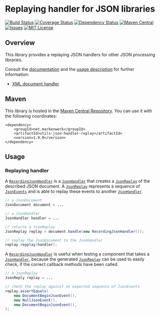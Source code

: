 # Replaying handler for JSON libraries

[![Build Status](https://travis-ci.org/markenwerk/java-utils-json-handler-replay.svg?branch=master)](https://travis-ci.org/markenwerk/java-utils-json-handler-replay)
[![Coverage Status](https://coveralls.io/repos/github/markenwerk/java-utils-json-handler-replay/badge.svg?branch=master)](https://coveralls.io/github/markenwerk/java-utils-json-handler-replay?branch=master)
[![Dependency Status](https://www.versioneye.com/user/projects/573f1b9ece8d0e0047372236/badge.svg)](https://www.versioneye.com/user/projects/573f1b9ece8d0e0047372236)
[![Maven Central](https://maven-badges.herokuapp.com/maven-central/net.markenwerk/utils-json-handler-replay/badge.svg)](https://maven-badges.herokuapp.com/maven-central/net.markenwerk/utils-json-handler-replay)
[![Issues](https://img.shields.io/github/issues/markenwerk/java-utils-json-handler-replay.svg)](https://github.com/markenwerk/java-utils-json-handler-replay/issues)
[![MIT License](https://img.shields.io/badge/license-MIT-brightgreen.svg)](https://github.com/markenwerk/java-utils-json-handler-replay/blob/master/LICENSE)

## Overview

This library provides a replaying JSON handlers for other JSON processing libraries.

Consult the [documentation](http://markenwerk.github.io/java-utils-json-handler-replay/javadoc/index.html) and the [usage description](#usage) for further information:

- [XML document handler](#replay-document-handler)

## Maven

This library is hosted in the [Maven Central Repository](https://maven-badges.herokuapp.com/maven-central/net.markenwerk/utils-json-handler-replay). You can use it with the following coordinates:

```replay
<dependency>
	<groupId>net.markenwerk</groupId>
	<artifactId>utils-json-handler-replay</artifactId>
	<version>1.0.0</version>
</dependency>
```
 
## Usage

### Replaying handler

A [`RecordingJsonHandler`][RecordingJsonHandler] is a [`JsonHandler`][JsonHandler] that creates a [`JsonReplay`][JsonReplay] of the described JSON document. A [`JsonReplay`][JsonReplay] represents a sequence of [`JsonEvents`][JsonEvent] and is able to replay these events to another [`JsonHandler`][JsonHandler].


```java
// a JsonDocument
JsonDocument document = ...

// a JsonHandler
JsonHandler handler = ...

// returns a JsonReplay  
JsonReplay replay = document.handle(new RecordingJsonHandler());

// replay the JsonDocument to the JsonHandler
replay.repplay(handler); 
```

A [`RecordingJsonHandler`][RecordingJsonHandler] is useful when testing a component that takes a [`JsonHandler`][JsonHandler], because the generated [`JsonReplay`][JsonReplay] can be used to easily check, if the correct callback methods have been called.

```java
// a JsonReplay
JsonReply replay = ...

// check the replay against an expected sequence of JsonEvents
replay.assertEquals(
	new DocumentBeginJsonEvent(),
	new NullJsonEvent(),
	new DocumentBeginJsonEvent(),
);
```


[JsonReplay]: https://markenwerk.github.io/java-utils-json-handler-replay/index.html?net/markenwerk/utils/json/handler/replay/JsonReplay.html
[RecordingJsonHandler]: https://markenwerk.github.io/java-utils-json-handler-replay/index.html?net/markenwerk/utils/json/handler/replay/RecordingJsonHandler.html


[JsonEvent]: https://markenwerk.github.io/java-utils-json-handler-replay/index.html?net/markenwerk/utils/json/handler/replay/events/JsonEvent.html

[JsonHandler]: https://markenwerk.github.io/java-utils-json-handler/index.html?net/markenwerk/utils/json/handler/JsonHandler.html

[Document]: https://docs.oracle.com/javase/8/docs/api/index.html?org/w3c/dom/Document.html

